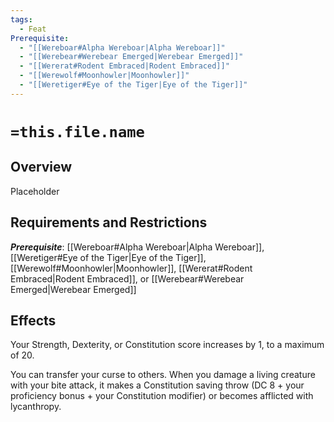 ```yaml
---
tags:
  - Feat
Prerequisite:
  - "[[Wereboar#Alpha Wereboar|Alpha Wereboar]]"
  - "[[Werebear#Werebear Emerged|Werebear Emerged]]"
  - "[[Wererat#Rodent Embraced|Rodent Embraced]]"
  - "[[Werewolf#Moonhowler|Moonhowler]]"
  - "[[Weretiger#Eye of the Tiger|Eye of the Tiger]]"
---
```


# `=this.file.name`
## Overview
Placeholder

## Requirements and Restrictions

***Prerequisite***: [[Wereboar#Alpha Wereboar|Alpha Wereboar]], [[Weretiger#Eye of the Tiger|Eye of the Tiger]], [[Werewolf#Moonhowler|Moonhowler]], [[Wererat#Rodent Embraced|Rodent Embraced]], or [[Werebear#Werebear Emerged|Werebear Emerged]]

## Effects

Your Strength, Dexterity, or Constitution score increases by 1, to a maximum of 20. 

You can transfer your curse to others. When you damage a living creature with your bite attack, it makes a Constitution saving throw (DC 8 + your proficiency bonus + your Constitution modifier) or becomes afflicted with lycanthropy.
